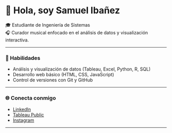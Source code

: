 # 👋 Hola, soy Samuel Ibañez

🎓 Estudiante de Ingeniería de Sistemas  
🎧 Curador musical enfocado en el análisis de datos y visualización interactiva.  

---

### 🧠 Habilidades
- Análisis y visualización de datos (Tableau, Excel, Python, R, SQL)
- Desarrollo web básico (HTML, CSS, JavaScript)
- Control de versiones con Git y GitHub

---


### 🌐 Conecta conmigo
- [LinkedIn](https://www.linkedin.com/in/samuel-esteban-ibañez-zarate-7a7269376)  
- [Tableau Public](https://public.tableau.com/app/profile/samuel.iba.ez/vizzes)  
- [Instagram](https://instagram.com/samoolp)

---


